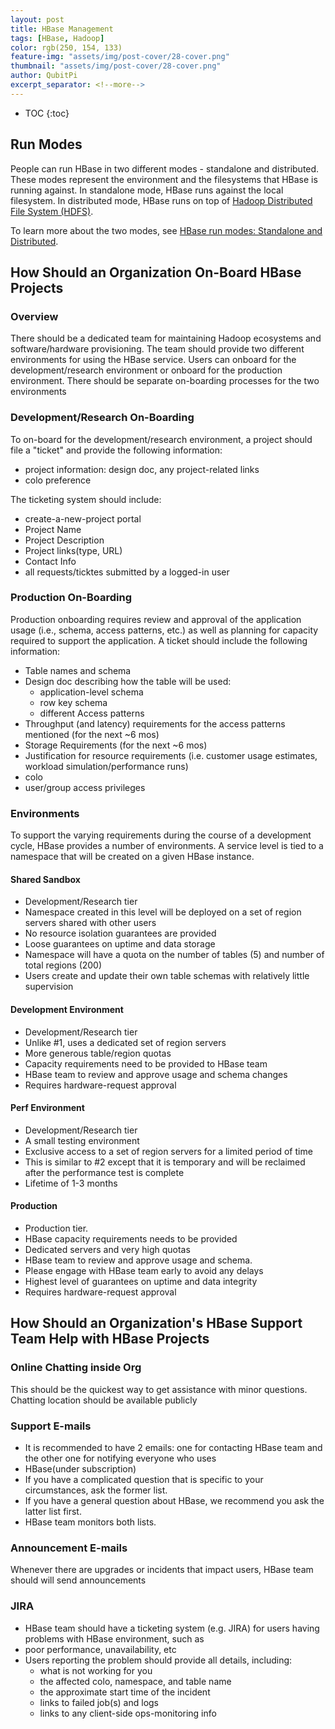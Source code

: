 ```yaml
---
layout: post
title: HBase Management
tags: [HBase, Hadoop]
color: rgb(250, 154, 133)
feature-img: "assets/img/post-cover/28-cover.png"
thumbnail: "assets/img/post-cover/28-cover.png"
author: QubitPi
excerpt_separator: <!--more-->
---
```


<!--more-->

* TOC
{:toc}

## Run Modes

People can run HBase in two different modes - standalone and distributed. These modes represent the environment and the
filesystems that HBase is running against. In standalone mode, HBase runs against the local filesystem. In distributed
mode, HBase runs on top of
[Hadoop Distributed File System (HDFS)](http://en.wikipedia.org/wiki/HDFS#Hadoop_distributed_file_system).
 
To learn more about the two modes, see 
[HBase run modes: Standalone and Distributed](http://hbase.apache.org/book/standalone_dist.html).

## How Should an Organization On-Board HBase Projects

### Overview

There should be a dedicated team for maintaining Hadoop ecosystems and software/hardware provisioning. The team should
provide two different environments for using the HBase service. Users can onboard for the development/research
environment or onboard for the production environment. There should be separate on-boarding processes for the two
environments

### Development/Research On-Boarding

To on-board for the development/research environment, a project should file a "ticket" and provide the following
information:

* project information: design doc, any project-related links
* colo preference

The ticketing system should include:

* create-a-new-project portal
* Project Name
* Project Description
* Project links(type, URL)
* Contact Info
* all requests/ticktes submitted by a logged-in user

### Production On-Boarding

Production onboarding requires review and approval of the application usage (i.e., schema, access patterns, etc.) as
well as planning for capacity required to support the application. A ticket should include the following information:

* Table names and schema
* Design doc describing how the table will be used:
     - application-level schema 
     - row key schema
     - different Access patterns
* Throughput (and latency) requirements for the access patterns mentioned (for the next ~6 mos)
* Storage Requirements (for the next ~6 mos)
* Justification for resource requirements (i.e. customer usage estimates, workload simulation/performance runs)
* colo
* user/group access privileges

### Environments

To support the varying requirements during the course of a development cycle,  HBase provides a number of environments.
A service level is tied to a namespace that will be created on a given HBase instance.

#### Shared Sandbox

   - Development/Research tier
   - Namespace created in this level will be deployed on a set of region servers shared with other users
   - No resource isolation guarantees are provided
   - Loose guarantees on uptime and data storage
   - Namespace will have a quota on the number of tables (5) and number of total regions (200)
   - Users create and update their own table schemas with relatively little supervision

#### Development Environment

   - Development/Research tier
   - Unlike #1, uses a dedicated set of region servers
   - More generous table/region quotas
   - Capacity requirements need to be provided to HBase team
   - HBase team to review and approve usage and schema changes
   - Requires hardware-request approval

#### Perf Environment

   - Development/Research tier
   - A small testing environment 
   - Exclusive access to a set of region servers for a limited period of time
   - This is similar to #2 except that it is temporary and will be reclaimed after the performance test is complete
   - Lifetime of 1-3 months

#### Production

   - Production tier.
   - HBase capacity requirements needs to be provided
   - Dedicated servers and very high quotas
   - HBase team to review and approve usage and schema. 
   - Please engage with HBase team early to avoid any delays
   - Highest level of guarantees on uptime and data integrity
   - Requires hardware-request approval

## How Should an Organization's HBase Support Team Help with HBase Projects

### Online Chatting inside Org

This should be the quickest way to get assistance with minor questions. Chatting location should be available publicly

### Support E-mails

* It is recommended to have 2 emails: one for contacting HBase team and the other one for notifying everyone who uses
* HBase(under subscription)
* If you have a complicated question that is specific to your circumstances, ask the former list.
* If you have a general question about HBase, we recommend you ask the latter list first.
* HBase team monitors both lists.

### Announcement E-mails

Whenever there are upgrades or incidents that impact users, HBase team should will send announcements

### JIRA

* HBase team should have a ticketing system (e.g. JIRA) for users having problems with HBase environment, such as
* poor performance, unavailability, etc
* Users reporting the problem should provide all details, including:
    - what is not working for you
    - the affected colo, namespace, and table name
    - the approximate start time of the incident
    - links to failed job(s) and logs
    - links to any client-side ops-monitoring info
